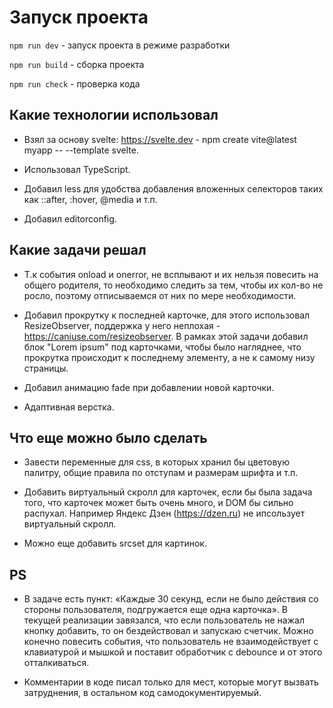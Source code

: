 # Запуск проекта

`npm run dev` - запуск проекта в режиме разработки

`npm run build` - сборка проекта

`npm run check` - проверка кода

## Какие технологии использовал

- Взял за основу svelte: https://svelte.dev - npm create vite@latest myapp -- --template svelte.

- Использовал TypeScript.

- Добавил less для удобства добавления вложенных селекторов таких как ::after, :hover, @media и т.п.

- Добавил editorconfig.

## Какие задачи решал

- Т.к события onload и onerror, не всплывают и их нельзя повесить на общего родителя, то необходимо следить за тем, чтобы их кол-во не росло, поэтому отписываемся от них по мере необходимости.

- Добавил прокрутку к последней карточке, для этого использовал ResizeObserver, поддержка у него неплохая - https://caniuse.com/resizeobserver. В рамках этой задачи добавил блок "Lorem ipsum" под карточками, чтобы было нагляднее, что прокрутка происходит к последнему элементу, а не к самому низу страницы.

- Добавил анимацию fade при добавлении новой карточки.

- Адаптивная верстка.

## Что еще можно было сделать

- Завести переменные для css, в которых хранил бы цветовую палитру, общие правила по отступам и размерам шрифта и т.п.

- Добавить виртуальный скролл для карточек, если бы была задача того, что карточек может быть очень много, и DOM бы сильно распухал. Например Яндекс Дзен (https://dzen.ru) не ипсользует виртуальный скролл.

- Можно еще добавить srcset для картинок.

## PS

- В задаче есть пункт: «Каждые 30 секунд, если не было действия со стороны пользователя, подгружается
еще одна карточка». В текущей реализации завязался, что если пользователь не нажал кнопку добавить, то он бездействовал и запускаю счетчик. Можно конечно повесить события, что пользователь не взаимодействует с клавиатурой и мышкой и поставит обработчик с debounce и от этого отталкиваться.

- Комментарии в коде писал только для мест, которые могут вызвать затруднения, в остальном код самодокументируемый.
